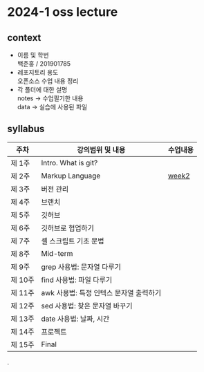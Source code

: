 # 2024-1 oss lecture    
## context    
- 이름 및 학번    
백준홍 / 201901785  
- 레포지토리 용도  
  오픈소스 수업 내용 정리  
- 각 폴더에 대한 설명  
notes -> 수업필기한 내용  
data -> 실습에 사용된 파일  

## syllabus   

| 주차 | 강의범위 및 내용 | 수업내용 |  
| ------ | ------ | ------ |  
| 제 1주 | Intro. What is git? |  
| 제 2주 | Markup Language |  [week2](https://github.com/BaekJunehong/oss-git-pratice/blob/main/notes/w02.md)|   
| 제 3주 | 버전 관리 |  
| 제 4주 | 브랜치 |  
| 제 5주 | 깃허브 |  
| 제 6주 | 깃허브로 협업하기 |  
| 제 7주 | 셸 스크립트 기초 문법 |  
| 제 8주 | Mid-term  |  
| 제 9주 | grep 사용법: 문자열 다루기  |  
| 제 10주 | find 사용법: 파일 다루기  |  
| 제 11주 | awk 사용법: 특정 인텍스 문자열 출력하기 |  
| 제 12주 | sed 사용법: 찾은 문자열 바꾸기 |  
| 제 13주 | date 사용법: 날짜, 시간  |  
| 제 14주 | 프로젝트 |  
| 제 15주 | Final  |  

.  

